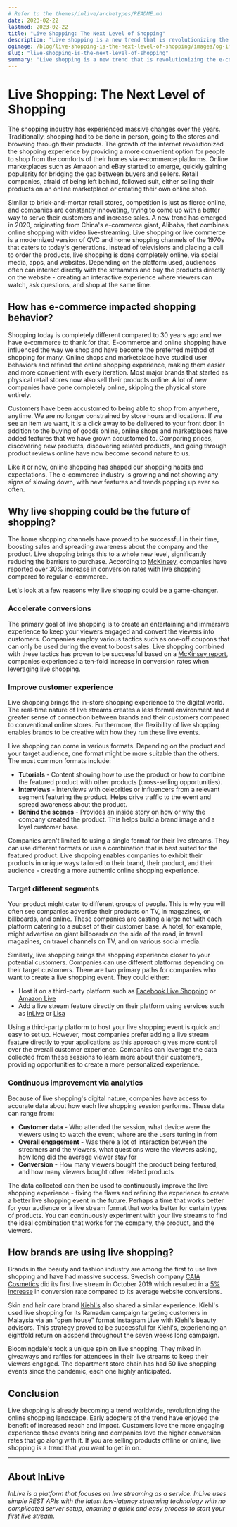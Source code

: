 ```yaml
---
# Refer to the themes/inlive/archetypes/README.md
date: 2023-02-22
lastmod: 2023-02-22
title: "Live Shopping: The Next Level of Shopping"
description: "Live shopping is a new trend that is revolutionizing the e-commerce space. It combines online shopping with live streaming to create a more engaging customer experience."
ogimage: /blog/live-shopping-is-the-next-level-of-shopping/images/og-image.png
slug: "live-shopping-is-the-next-level-of-shopping"
summary: "Live shopping is a new trend that is revolutionizing the e-commerce space. It combines online shopping with live streaming to create a more engaging customer experience."
---
```


# Live Shopping: The Next Level of Shopping

The shopping industry has experienced massive changes over the years. Traditionally, shopping had to be done in person, going to the stores and browsing through their products. The growth of the internet revolutionized the shopping experience by providing a more convenient option for people to shop from the comforts of their homes via e-commerce platforms. Online marketplaces such as Amazon and eBay started to emerge, quickly gaining popularity for bridging the gap between buyers and sellers. Retail companies, afraid of being left behind, followed suit, either selling their products on an online marketplace or creating their own online shop.

Similar to brick-and-mortar retail stores, competition is just as fierce online, and companies are constantly innovating, trying to come up with a better way to serve their customers and increase sales. A new trend has emerged in 2020, originating from China's e-commerce giant, Alibaba, that combines online shopping with video live-streaming. Live shopping or live commerce is a modernized version of QVC and home shopping channels of the 1970s that caters to today's generations. Instead of televisions and placing a call to order the products, live shopping is done completely online, via social media, apps, and websites. Depending on the platform used, audiences often can interact directly with the streamers and buy the products directly on the website - creating an interactive experience where viewers can watch, ask questions, and shop at the same time.

## How has e-commerce impacted shopping behavior?

Shopping today is completely different compared to 30 years ago and we have e-commerce to thank for that. E-commerce and online shopping have influenced the way we shop and have become the preferred method of shopping for many. Online shops and marketplace have studied user behaviors and refined the online shopping experience, making them easier and more convenient with every iteration. Most major brands that started as physical retail stores now also sell their products online. A lot of new companies have gone completely online, skipping the physical store entirely.

Customers have been accustomed to being able to shop from anywhere, anytime. We are no longer constrained by store hours and locations. If we see an item we want, it is a click away to be delivered to your front door. In addition to the buying of goods online, online shops and marketplaces have added features that we have grown accustomed to. Comparing prices, discovering new products, discovering related products, and going through product reviews online have now become second nature to us.

Like it or now, online shopping has shaped our shopping habits and expectations. The e-commerce industry is growing and not showing any signs of slowing down, with new features and trends popping up ever so often.

## Why live shopping could be the future of shopping?

The home shopping channels have proved to be successful in their time, boosting sales and spreading awareness about the company and the product. Live shopping brings this to a whole new level, significantly reducing the barriers to purchase. According to <a href="https://www.mckinsey.com/business-functions/mckinsey-digital/our-insights/its-showtime-how-live-commerce-is-transforming-the-shopping-experience" target="_blank" rel="noreferrer">McKinsey</a>, companies have reported over 30% increase in conversion rates with live shopping compared to regular e-commerce.

Let's look at a few reasons why live shopping could be a game-changer.

### Accelerate conversions

The primary goal of live shopping is to create an entertaining and immersive experience to keep your viewers engaged and convert the viewers into customers. Companies employ various tactics such as one-off coupons that can only be used during the event to boost sales. Live shopping combined with these tactics has proven to be successful based on a <a href="https://www.mckinsey.com/business-functions/mckinsey-digital/our-insights/its-showtime-how-live-commerce-is-transforming-the-shopping-experience" target="_blank" rel="noreferrer">McKinsey report</a>, companies experienced a ten-fold increase in conversion rates when leveraging live shopping.

### Improve customer experience

Live shopping brings the in-store shopping experience to the digital world. The real-time nature of live streams creates a less formal environment and a greater sense of connection between brands and their customers compared to conventional online stores. Furthermore, the flexibility of live shopping enables brands to be creative with how they run these live events.

Live shopping can come in various formats. Depending on the product and your target audience, one format might be more suitable than the others. The most common formats include:

- **Tutorials** - Content showing how to use the product or how to combine the featured product with other products (cross-selling opportunities).
- **Interviews** - Interviews with celebrities or influencers from a relevant segment featuring the product. Helps drive traffic to the event and spread awareness about the product.
- **Behind the scenes** - Provides an inside story on how or why the company created the product. This helps build a brand image and a loyal customer base.

Companies aren't limited to using a single format for their live streams. They can use different formats or use a combination that is best suited for the featured product. Live shopping enables companies to exhibit their products in unique ways tailored to their brand, their product, and their audience - creating a more authentic online shopping experience.

### Target different segments

Your product might cater to different groups of people. This is why you will often see companies advertise their products on TV, in magazines, on billboards, and online. These companies are casting a large net with each platform catering to a subset of their customer base. A hotel, for example, might advertise on giant billboards on the side of the road, in travel magazines, on travel channels on TV, and on various social media.

Similarly, live shopping brings the shopping experience closer to your potential customers. Companies can use different platforms depending on their target customers. There are two primary paths for companies who want to create a live shopping event. They could either:

- Host it on a third-party platform such as <a href="https://www.facebook.com/business/tools/live-shopping" target="_blank" rel="noreferrer">Facebook Live Shopping</a> or <a href="https://www.amazon.com/live" target="_blank" rel="noreferrer">Amazon Live</a>
- Add a live stream feature directly on their platform using services such as <a href="https://inlive.app" target="_blank">inLive</a> or <a href="https://www.hello-lisa.com" target="_blank" rel="noreferrer">Lisa</a>

Using a third-party platform to host your live shopping event is quick and easy to set up. However, most companies prefer adding a live stream feature directly to your applications as this approach gives more control over the overall customer experience. Companies can leverage the data collected from these sessions to learn more about their customers, providing opportunities to create a more personalized experience.

### Continuous improvement via analytics

Because of live shopping's digital nature, companies have access to accurate data about how each live shopping session performs. These data can range from:

- **Customer data** - Who attended the session, what device were the viewers using to watch the event, where are the users tuning in from
- **Overall engagement** - Was there a lot of interaction between the streamers and the viewers, what questions were the viewers asking, how long did the average viewer stay for
- **Conversion** - How many viewers bought the product being featured, and how many viewers bought other related products

The data collected can then be used to continuously improve the live shopping experience - fixing the flaws and refining the experience to create a better live shopping event in the future. Perhaps a time that works better for your audience or a live stream format that works better for certain types of products. You can continuously experiment with your live streams to find the ideal combination that works for the company, the product, and the viewers.

## How brands are using live shopping?

Brands in the beauty and fashion industry are among the first to use live shopping and have had massive success. Swedish company <a href="https://caiacosmetics.com/" target="_blank" rel="noreferrer">CAIA Cosmetics</a> did its first live stream in October 2019 which resulted in a <a href="https://sleeknote.com/blog/what-is-a-good-conversion-rate" target="_blank" rel="noreferrer">5% increase</a> in conversion rate compared to its average website conversions.

Skin and hair care brand <a href="https://www.kiehls.com" target="_blank" rel="noreferrer">Kiehl's</a> also shared a similar experience. Kiehl's used live shopping for its Ramadan campaign targeting customers in Malaysia via an "open house" format Instagram Live with Kiehl's beauty advisors. This strategy proved to be successful for Kiehl's, experiencing an eightfold return on adspend throughout the seven weeks long campaign.

Bloomingdale's took a unique spin on live shopping. They mixed in giveaways and raffles for attendees in their live streams to keep their viewers engaged. The department store chain has had 50 live shopping events since the pandemic, each one highly anticipated.

## Conclusion

Live shopping is already becoming a trend worldwide, revolutionizing the online shopping landscape. Early adopters of the trend have enjoyed the benefit of increased reach and impact. Customers love the more engaging experience these events bring and companies love the higher conversion rates that go along with it. If you are selling products offline or online, live shopping is a trend that you want to get in on.

---

## About InLive

*InLive is a platform that focuses on live streaming as a service. InLive uses simple REST APIs with the latest low-latency streaming technology with no complicated server setup, ensuring a quick and easy process to start your first live stream.*
